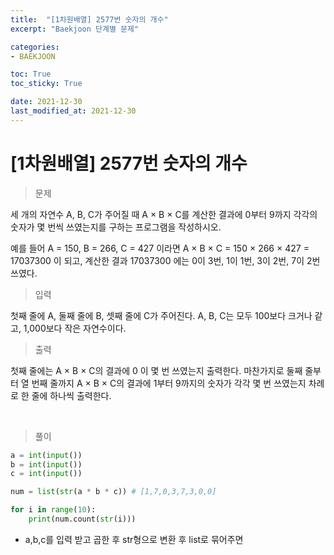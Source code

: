 ```yaml
---
title:  "[1차원배열] 2577번 숫자의 개수"
excerpt: "Baekjoon 단계별 문제"

categories:
- BAEKJOON

toc: True
toc_sticky: True

date: 2021-12-30
last_modified_at: 2021-12-30
---
```


# [1차원배열] 2577번 숫자의 개수

> 문제

세 개의 자연수 A, B, C가 주어질 때 A × B × C를 계산한 결과에 0부터 9까지 각각의 숫자가 몇 번씩 쓰였는지를 구하는 프로그램을 작성하시오.

예를 들어 A = 150, B = 266, C = 427 이라면 A × B × C = 150 × 266 × 427 = 17037300 이 되고, 계산한 결과 17037300 에는 0이 3번, 1이 1번, 3이 2번, 7이 2번 쓰였다.

> 입력

첫째 줄에 A, 둘째 줄에 B, 셋째 줄에 C가 주어진다. A, B, C는 모두 100보다 크거나 같고, 1,000보다 작은 자연수이다.

> 출력

첫째 줄에는 A × B × C의 결과에 0 이 몇 번 쓰였는지 출력한다. 마찬가지로 둘째 줄부터 열 번째 줄까지 A × B × C의 결과에 1부터 9까지의 숫자가 각각 몇 번 쓰였는지 차례로 한 줄에 하나씩 출력한다.

<br>

> 풀이

```python
a = int(input())
b = int(input())
c = int(input())

num = list(str(a * b * c)) # [1,7,0,3,7,3,0,0]

for i in range(10):
    print(num.count(str(i)))
```

- a,b,c를 입력 받고 곱한 후 str형으로 변환 후 list로 묶어주면 